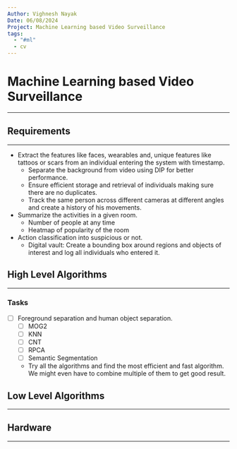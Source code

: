 ```yaml
---
Author: Vighnesh Nayak
Date: 06/08/2024
Project: Machine Learning based Video Surveillance
tags:
  - "#ml"
  - cv
---
```

# Machine Learning based Video Surveillance
---
## Requirements
---
- Extract the features like faces, wearables and, unique features like tattoos or scars from an individual entering the system with timestamp.
	- Separate the background from video using DIP for better performance.
	- Ensure efficient storage and retrieval of individuals making sure there are no duplicates.
	- Track the same person across different cameras at different angles and create a history of his movements.
- Summarize the activities in a given room.
	- Number of people at any time
	- Heatmap of popularity of the room
- Action classification into suspicious or not.
	- Digital vault: Create a bounding box around regions and objects of interest and log all individuals who entered it.

## High Level Algorithms
---

### Tasks
- [ ] Foreground separation and human object separation.
	- [ ] MOG2
	- [ ] KNN
	- [ ] CNT
	- [ ] RPCA
	- [ ] Semantic Segmentation
	- Try all the algorithms and find the most efficient and fast algorithm. We might even have to combine multiple of them to get good result.

 
## Low Level Algorithms
---

## Hardware
---
